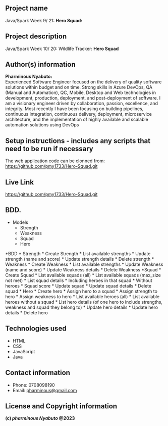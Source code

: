 ## Project name

Java/Spark Week 9/ 21: **Hero Squad:**
## Project description

Java/Spark Week 10/ 20: Wildlife Tracker: **Hero Squad**
## Author(s) information

**Pharminous Nyabuto:**  
Experienced Software Engineer focused on the delivery of quality software solutions within budget and on time. Strong skills in Azure DevOps, QA (Manual and Automation), QC, Mobile, Desktop and Web technologies in development, production, deployment, and post-deployment of software. I am a visionary engineer driven by collaboration, passion, excellence, and integrity. Most recently I have been focusing on building pipelines, continuous integration, continuous delivery, deployment, microservice architecture, and the implementation of highly available and scalable automation solutions using DevOps
## Setup instructions - includes any scripts that need to be run if necessary

The web application code can be clonned from: https://github.com/pmy1733/Hero-Squad.git
## Live Link

https://github.com/pmy1733/Hero-Squad.git
## BDD.

* Models
    * Strength
    * Weakness
    * Squad
    * Hero

*BDD
    * Strength
        * Create Strength
        * List available strengths
        * Update strength (name and score)
        * Update strength details
        * Delete strength
    * Weakness
        * Create Weakness
        * List available strengths 
        * Update Weakness (name and score)
        * Update Weakness details
        * Delete Weakness
    *Squad
        * Create Squad
        * List available squads (all)
        * List available squads (max_size not met)
        * List squad details 
        * Including heroes in that squad
        * Without heroes
        * Squad score
        * Update squad
        * Update squad details
        * Delete squad
    * Hero
        * Create hero
        * Assign hero to a squad
        * Assign strength to hero
        * Assign weakness to hero
        * List available heroes (all)
        * List available heroes without a squad 
        * List hero details (of one hero to include strengths, weakness and squad they belong to)
        * Update hero details
        * Update hero details
        * Delete hero

## Technologies used

* HTML
* CSS
* JavaScript
* Java
## Contact information

* Phone: 0708098190
* Email: pharminous@gmail.com
## License and Copyright information
__(c) *pharminous Nyabuto*  @2023__
